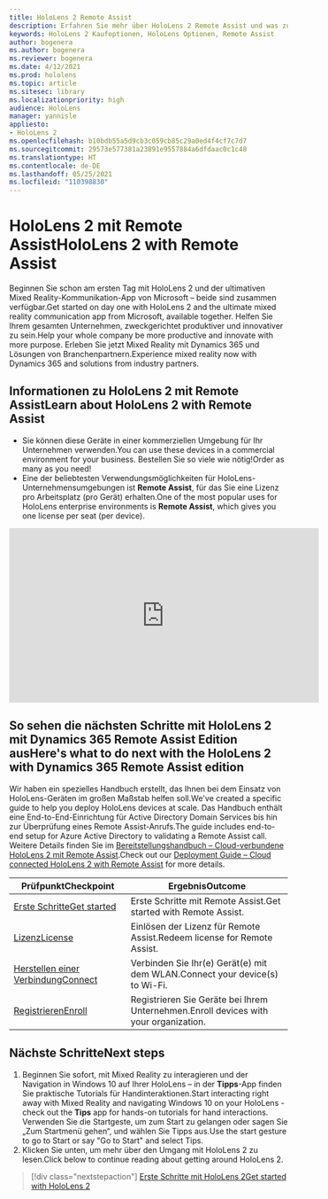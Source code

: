 ```yaml
---
title: HoloLens 2 Remote Assist
description: Erfahren Sie mehr über HoloLens 2 Remote Assist und was zu tun ist, nachdem Sie Ihre eigene bekommen haben.
keywords: HoloLens 2 Kaufoptionen, HoloLens Optionen, Remote Assist
author: bogenera
ms.author: bogenera
ms.reviewer: bogenera
ms.date: 4/12/2021
ms.prod: hololens
ms.topic: article
ms.sitesec: library
ms.localizationpriority: high
audience: HoloLens
manager: yannisle
appliesto:
- HoloLens 2
ms.openlocfilehash: b10bdb55a5d9cb3c059cb85c29a0ed4f4cf7c7d7
ms.sourcegitcommit: 29573e577381a23891e9557884a6dfdaac0c1c48
ms.translationtype: HT
ms.contentlocale: de-DE
ms.lasthandoff: 05/25/2021
ms.locfileid: "110398830"
---
```

# <a name="hololens-2-with-remote-assist"></a><span data-ttu-id="e51ca-104">HoloLens 2 mit Remote Assist</span><span class="sxs-lookup"><span data-stu-id="e51ca-104">HoloLens 2 with Remote Assist</span></span>

<span data-ttu-id="e51ca-105">Beginnen Sie schon am ersten Tag mit HoloLens 2 und der ultimativen Mixed Reality-Kommunikation-App von Microsoft – beide sind zusammen verfügbar.</span><span class="sxs-lookup"><span data-stu-id="e51ca-105">Get started on day one with HoloLens 2 and the ultimate mixed reality communication app from Microsoft, available together.</span></span> <span data-ttu-id="e51ca-106">Helfen Sie Ihrem gesamten Unternehmen, zweckgerichtet produktiver und innovativer zu sein.</span><span class="sxs-lookup"><span data-stu-id="e51ca-106">Help your whole company be more productive and innovate with more purpose.</span></span> <span data-ttu-id="e51ca-107">Erleben Sie jetzt Mixed Reality mit Dynamics 365 und Lösungen von Branchenpartnern.</span><span class="sxs-lookup"><span data-stu-id="e51ca-107">Experience mixed reality now with Dynamics 365 and solutions from industry partners.</span></span>

## <a name="learn-about-hololens-2-with-remote-assist"></a><span data-ttu-id="e51ca-108">Informationen zu HoloLens 2 mit Remote Assist</span><span class="sxs-lookup"><span data-stu-id="e51ca-108">Learn about HoloLens 2 with Remote Assist</span></span>
- <span data-ttu-id="e51ca-109">Sie können diese Geräte in einer kommerziellen Umgebung für Ihr Unternehmen verwenden.</span><span class="sxs-lookup"><span data-stu-id="e51ca-109">You can use these devices in a commercial environment for your business.</span></span> <span data-ttu-id="e51ca-110">Bestellen Sie so viele wie nötig!</span><span class="sxs-lookup"><span data-stu-id="e51ca-110">Order as many as you need!</span></span>
- <span data-ttu-id="e51ca-111">Eine der beliebtesten Verwendungsmöglichkeiten für HoloLens-Unternehmensumgebungen ist **Remote Assist**, für das Sie eine Lizenz pro Arbeitsplatz (pro Gerät) erhalten.</span><span class="sxs-lookup"><span data-stu-id="e51ca-111">One of the most popular uses for HoloLens enterprise environments is **Remote Assist**, which gives you one license per seat (per device).</span></span>

<iframe width="560" height="315" src="https://www.youtube.com/embed/d3YT8j0yYl0" frameborder="0" allow="accelerometer; autoplay; clipboard-write; encrypted-media; gyroscope; picture-in-picture" allowfullscreen></iframe>

## <a name="heres-what-to-do-next-with-the-hololens-2-with-dynamics-365-remote-assist-edition"></a><span data-ttu-id="e51ca-112">So sehen die nächsten Schritte mit HoloLens 2 mit Dynamics 365 Remote Assist Edition aus</span><span class="sxs-lookup"><span data-stu-id="e51ca-112">Here's what to do next with the HoloLens 2 with Dynamics 365 Remote Assist edition</span></span>

<span data-ttu-id="e51ca-113">Wir haben ein spezielles Handbuch erstellt, das Ihnen bei dem Einsatz von HoloLens-Geräten im großen Maßstab helfen soll.</span><span class="sxs-lookup"><span data-stu-id="e51ca-113">We've created a specific guide to help you deploy HoloLens devices at scale.</span></span> <span data-ttu-id="e51ca-114">Das Handbuch enthält eine End-to-End-Einrichtung für Active Directory Domain Services bis hin zur Überprüfung eines Remote Assist-Anrufs.</span><span class="sxs-lookup"><span data-stu-id="e51ca-114">The guide includes end-to-end setup for Azure Active Directory to validating a Remote Assist call.</span></span> <span data-ttu-id="e51ca-115">Weitere Details finden Sie im [Bereitstellungshandbuch –  Cloud-verbundene HoloLens 2 mit Remote Assist](hololens2-cloud-connected-overview.md).</span><span class="sxs-lookup"><span data-stu-id="e51ca-115">Check out our [Deployment Guide – Cloud connected HoloLens 2 with Remote Assist](hololens2-cloud-connected-overview.md) for more details.</span></span>

| <span data-ttu-id="e51ca-116">Prüfpunkt</span><span class="sxs-lookup"><span data-stu-id="e51ca-116">Checkpoint</span></span>  | <span data-ttu-id="e51ca-117">Ergebnis</span><span class="sxs-lookup"><span data-stu-id="e51ca-117">Outcome</span></span>                                |
|-------------|----------------------------------------|
| [<span data-ttu-id="e51ca-118">Erste Schritte</span><span class="sxs-lookup"><span data-stu-id="e51ca-118">Get started</span></span>](https://docs.microsoft.com/dynamics365/mixed-reality/remote-assist/overview-hololens) | <span data-ttu-id="e51ca-119">Erste Schritte mit Remote Assist.</span><span class="sxs-lookup"><span data-stu-id="e51ca-119">Get started with Remote Assist.</span></span>        |
| [<span data-ttu-id="e51ca-120">Lizenz</span><span class="sxs-lookup"><span data-stu-id="e51ca-120">License</span></span>](https://docs.microsoft.com/dynamics365/mixed-reality/remote-assist/deploy-remote-assist#add-and-assign-licenses)     | <span data-ttu-id="e51ca-121">Einlösen der Lizenz für Remote Assist.</span><span class="sxs-lookup"><span data-stu-id="e51ca-121">Redeem license for Remote Assist.</span></span>      |
| [<span data-ttu-id="e51ca-122">Herstellen einer Verbindung</span><span class="sxs-lookup"><span data-stu-id="e51ca-122">Connect</span></span>](https://docs.microsoft.com/hololens/hololens-network)     | <span data-ttu-id="e51ca-123">Verbinden Sie Ihr(e) Gerät(e) mit dem WLAN.</span><span class="sxs-lookup"><span data-stu-id="e51ca-123">Connect your device(s) to Wi-Fi.</span></span>       |
| [<span data-ttu-id="e51ca-124">Registrieren</span><span class="sxs-lookup"><span data-stu-id="e51ca-124">Enroll</span></span>](https://docs.microsoft.com/hololens/hololens-enroll-mdm)      | <span data-ttu-id="e51ca-125">Registrieren Sie Geräte bei Ihrem Unternehmen.</span><span class="sxs-lookup"><span data-stu-id="e51ca-125">Enroll devices with your organization.</span></span> |

## <a name="next-steps"></a><span data-ttu-id="e51ca-126">Nächste Schritte</span><span class="sxs-lookup"><span data-stu-id="e51ca-126">Next steps</span></span>

1. <span data-ttu-id="e51ca-127">Beginnen Sie sofort, mit Mixed Reality zu interagieren und der Navigation in Windows 10 auf Ihrer HoloLens – in der **Tipps**-App finden Sie praktische Tutorials für Handinteraktionen.</span><span class="sxs-lookup"><span data-stu-id="e51ca-127">Start interacting right away with Mixed Reality and navigating Windows 10 on your HoloLens - check out the **Tips** app for hands-on tutorials for hand interactions.</span></span> <span data-ttu-id="e51ca-128">Verwenden Sie die Startgeste, um zum Start zu gelangen oder sagen Sie „Zum Startmenü gehen“, und wählen Sie Tipps aus.</span><span class="sxs-lookup"><span data-stu-id="e51ca-128">Use the start gesture to go to Start or say "Go to Start" and select Tips.</span></span>
1. <span data-ttu-id="e51ca-129">Klicken Sie unten, um mehr über den Umgang mit HoloLens 2 zu lesen.</span><span class="sxs-lookup"><span data-stu-id="e51ca-129">Click below to continue reading about getting around HoloLens 2.</span></span>

> [!div class="nextstepaction"]
> [<span data-ttu-id="e51ca-130">Erste Schritte mit HoloLens 2</span><span class="sxs-lookup"><span data-stu-id="e51ca-130">Get started with HoloLens 2</span></span>](hololens2-basic-usage.md)